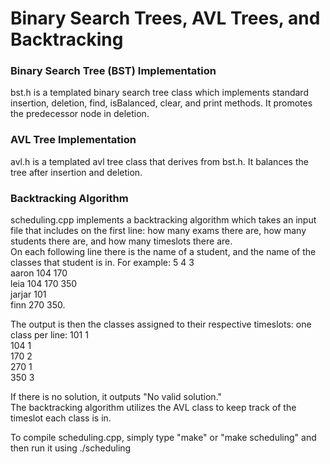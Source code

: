 

# Binary Search Trees, AVL Trees, and Backtracking

### Binary Search Tree (BST) Implementation
bst.h is a templated binary search tree class which implements standard insertion, deletion, find, isBalanced, clear, and print methods. It promotes the predecessor node in deletion. 

### AVL Tree Implementation
avl.h is a templated avl tree class that derives from bst.h. It balances the tree after insertion and deletion. 


### Backtracking Algorithm
scheduling.cpp implements a backtracking algorithm which takes an input file that includes on the first line: how many exams there are, how many students there are, and how many timeslots there are.  
On each following line there is the name of a student, and the name of the classes that student is in. 
For example:
5 4 3  
aaron    104 170  
leia 104   170 350  
jarjar  101  
finn  270  350. 

The output is then the classes assigned to their respective timeslots: one class per line:
101 1  
104 1  
170 2  
270 1  
350 3  

If there is no solution, it outputs "No valid solution."  
The backtracking algorithm utilizes the AVL class to keep track of the timeslot each class is in.   

To compile scheduling.cpp, simply type "make" or "make scheduling" and then run it using ./scheduling <inputfilename>


